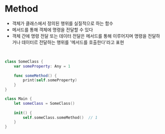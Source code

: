 # Method
- 객체가 클래스에서 정의된 행위를 실질적으로 하는 함수
- 메서드를 통해 객체에 명령을 전달할 수 있다
- 객체 간에 명령 전달 또는 데이터 전달은 메서드를 통해 이루어지며 명령을 전달하거나 데이터르 전달하는 행위를 '메서드를 호출한다'라고 표현
<br>

```swift
class SomeClass {
    var someProperty: Any = 1
  
    func someMethod() {
        print(self.someProperty)
    }
}

class Main {
    let someClass = SomeClass()
  
    init() {
        self.someClass.someMethod()  // 1
    }
}
```
